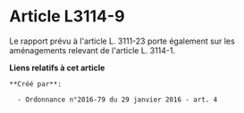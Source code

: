 # Article L3114-9

Le rapport prévu à l'article L. 3111-23 porte également sur les aménagements relevant de l'article L. 3114-1.

**Liens relatifs à cet article**

	**Créé par**:

	  - Ordonnance n°2016-79 du 29 janvier 2016 - art. 4
